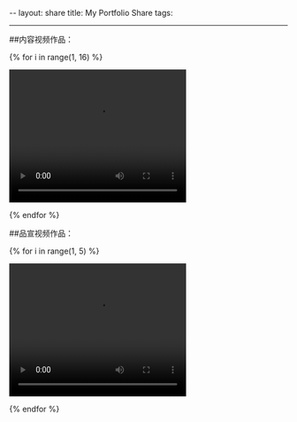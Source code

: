 --
layout: share
title: My Portfolio Share
tags:


---



##内容视频作品：

{% for i in range(1, 16) %}

<video width="320" height="240" controls>
  <source src="https://raw.githubusercontent.com/Laihiujin/Laihiujin.github.io/master/source/videos/A/A{{ i }}.MP4" type="video/mp4">
  您的浏览器不支持视频标签。
</video>


{% endfor %}



##品宣视频作品：

{% for i in range(1, 5) %}

<video width="320" height="240" controls>
  <source src="https://raw.githubusercontent.com/Laihiujin/Laihiujin.github.io/master/source/videos/P/P{{ i }}.MP4" type="video/mp4">
  您的浏览器不支持视频标签。
</video>


{% endfor %}
